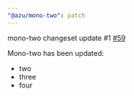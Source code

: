 ```yaml
---
"@azu/mono-two": patch
---
```

    
mono-two changeset update #1 [#59](https://github.com/JantaeLeckie/monorepo-release-changesets/pull/59)
    
Mono-two has been updated: 
  - two 
  - three
  - four
